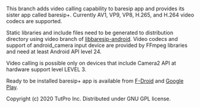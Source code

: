 This branch adds video calling capability to baresip app and provides its sister app called baresip+. Currently AV1, VP9, VP8, H.265, and H.264 video codecs are supported.

Static libraries and include files need to be generated to distribution directory using video branch of <a href="https://github.com/juha-h/libbaresip-android">libbaresip-android</a>.  Video codecs and support of android_camera input device are provided by FFmpeg libraries and need at least Android API level 24.

Video calling is possible only on devices that include Camera2 API at hardware support level LEVEL 3.

Ready to be installed baresip+ app is available from <a href="https://f-droid.org/en/packages/com.tutpro.baresip.plus">F-Droid</a> and <a href="https://play.google.com/store/apps/details?id=com.tutpro.baresip.plus&hl=en_US">Google Play</a>.

Copyright (c) 2020 TutPro Inc. Distributed under GNU GPL license.
